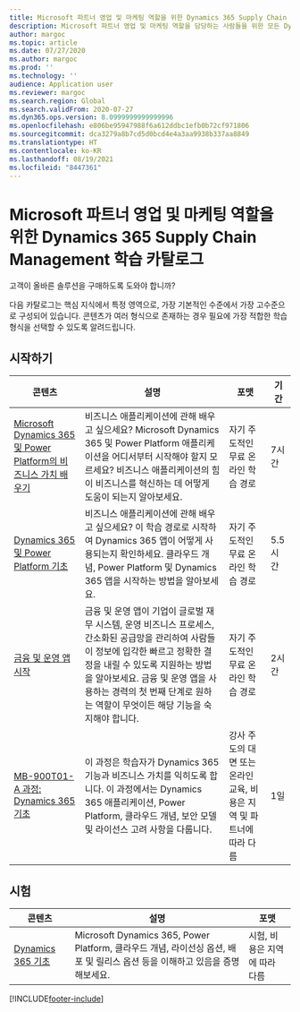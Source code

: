 ```yaml
---
title: Microsoft 파트너 영업 및 마케팅 역할을 위한 Dynamics 365 Supply Chain Management 학습 카탈로그
description: Microsoft 파트너 영업 및 마케팅 역할을 담당하는 사람들을 위한 모든 Dynamics 365 Supply Chain Management 학습 옵션을 찾아보세요.
author: margoc
ms.topic: article
ms.date: 07/27/2020
ms.author: margoc
ms.prod: ''
ms.technology: ''
audience: Application user
ms.reviewer: margoc
ms.search.region: Global
ms.search.validFrom: 2020-07-27
ms.dyn365.ops.version: 8.0999999999999996
ms.openlocfilehash: e806be95947988f6a612ddbc1efb0b72cf971806
ms.sourcegitcommit: dca3279a8b7cd5d0bcd4e4a3aa9938b337aa8849
ms.translationtype: HT
ms.contentlocale: ko-KR
ms.lasthandoff: 08/19/2021
ms.locfileid: "8447361"
---
```

# <a name="learning-catalog-for-microsoft-partner-sales-and-marketing-roles-for-dynamics-365-supply-chain-management"></a>Microsoft 파트너 영업 및 마케팅 역할을 위한 Dynamics 365 Supply Chain Management 학습 카탈로그

고객이 올바른 솔루션을 구매하도록 도와야 합니까?

다음 카탈로그는 핵심 지식에서 특정 영역으로, 가장 기본적인 수준에서 가장 고수준으로 구성되어 있습니다. 콘텐츠가 여러 형식으로 존재하는 경우 필요에 가장 적합한 학습 형식을 선택할 수 있도록 알려드립니다.

## <a name="get-started"></a>시작하기<a name="get-started"></a>

| 콘텐츠 | 설명 | 포맷 | 기간 |
|---------|-------------|--------|--------|
| [Microsoft Dynamics 365 및 Power Platform의 비즈니스 가치 배우기](/learn/paths/learn-business-value-of-dynamics-365-and-power-platform/) | 비즈니스 애플리케이션에 관해 배우고 싶으세요? Microsoft Dynamics 365 및 Power Platform 애플리케이션을 어디서부터 시작해야 할지 모르세요? 비즈니스 애플리케이션의 힘이 비즈니스를 혁신하는 데 어떻게 도움이 되는지 알아보세요. | 자기 주도적인 무료 온라인 학습 경로 | 7시간 |
| [Dynamics 365 및 Power Platform 기초](/learn/paths/dyn-power-plat-bus-app-fundamentals/) | 비즈니스 애플리케이션에 관해 배우고 싶으세요? 이 학습 경로로 시작하여 Dynamics 365 앱이 어떻게 사용되는지 확인하세요. 클라우드 개념, Power Platform 및 Dynamics 365 앱을 시작하는 방법을 알아보세요. | 자기 주도적인 무료 온라인 학습 경로 | 5.5시간 |
| [금융 및 운영 앱 시작](/learn/paths/get-started-finance-operations/) | 금융 및 운영 앱이 기업이 글로벌 재무 시스템, 운영 비즈니스 프로세스, 간소화된 공급망을 관리하여 사람들이 정보에 입각한 빠르고 정확한 결정을 내릴 수 있도록 지원하는 방법을 알아보세요. 금융 및 운영 앱을 사용하는 경력의 첫 번째 단계로 원하는 역할이 무엇이든 해당 기능을 숙지해야 합니다. | 자기 주도적인 무료 온라인 학습 경로 | 2시간 |
| [MB-900T01-A 과정: Dynamics 365 기초](https://www.microsoft.com/learning/course.aspx?cid=MB-900T01) | 이 과정은 학습자가 Dynamics 365 기능과 비즈니스 가치를 익히도록 합니다. 이 과정에서는 Dynamics 365 애플리케이션, Power Platform, 클라우드 개념, 보안 모델 및 라이선스 고려 사항을 다룹니다. | 강사 주도의 대면 또는 온라인 교육, 비용은 지역 및 파트너에 따라 다름 | 1일 |

## <a name="exam"></a>시험<a name="exam"></a>

| 콘텐츠  | 설명  | 포맷 |
|----------|--------------|--------|
| [Dynamics 365 기초](/learn/certifications/d365-fundamentals?wt.mc_id=learningredirect_certs-web-wwl) | Microsoft Dynamics 365, Power Platform, 클라우드 개념, 라이선싱 옵션, 배포 및 릴리스 옵션 등을 이해하고 있음을 증명해보세요. | 시험, 비용은 지역에 따라 다름 |

[!INCLUDE[footer-include](../../includes/footer-banner.md)]
